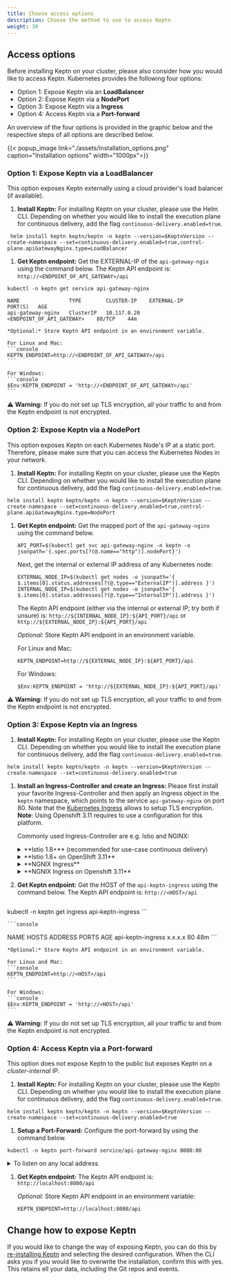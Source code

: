```yaml
---
title: Choose access options
description: Choose the method to use to access Keptn
weight: 30
---
```

 
## Access options

Before installing Keptn on your cluster, please also consider how you would like to access Keptn.
Kubernetes provides the following four options:

* Option 1: Expose Keptn via an **LoadBalancer**
* Option 2: Expose Keptn via a **NodePort**
* Option 3: Expose Keptn via a **Ingress**
* Option 4: Access Keptn via a **Port-forward**

An overview of the four options is provided in the graphic below and the respective steps of all options are described below.

{{< popup_image
link="./assets/installation_options.png"
caption="Installation options"
width="1000px">}}

### Option 1: Expose Keptn via a LoadBalancer
This option exposes Keptn externally using a cloud provider's load balancer (if available).

1. **Install Keptn:** For installing Keptn on your cluster, please use the Helm CLI.
Depending on whether you would like to install the execution plane for continuous delivery, add the flag `continuous-delivery.enabled=true`.
  ```console
   helm install keptn keptn/keptn -n keptn --version=$KeptnVersion --create-namespace --set=continuous-delivery.enabled=true,control-plane.apiGatewayNginx.type=LoadBalancer
  ```

1. **Get Keptn endpoint:**  Get the EXTERNAL-IP of the `api-gateway-ngix` using the command below. The Keptn API endpoint is: `http://<ENDPOINT_OF_API_GATEWAY>/api`
  ```console
  kubectl -n keptn get service api-gateway-nginx
  ```
  ```console
  NAME                TYPE        CLUSTER-IP    EXTERNAL-IP                  PORT(S)   AGE
  api-gateway-nginx   ClusterIP   10.117.0.20   <ENDPOINT_OF_API_GATEWAY>    80/TCP    44m
  ```

    *Optional:* Store Keptn API endpoint in an environment variable.

    For Linux and Mac:
    ```console
    KEPTN_ENDPOINT=http://<ENDPOINT_OF_API_GATEWAY>/api
    ```

    For Windows:
    ```console
    $Env:KEPTN_ENDPOINT = 'http://<ENDPOINT_OF_API_GATEWAY>/api'
    ```

:warning: **Warning:** If you do not set up TLS encryption, all your traffic to and from the Keptn endpoint is not encrypted.

### Option 2: Expose Keptn via a NodePort
This option exposes Keptn on each Kubernetes Node's IP at a static port. Therefore, please make sure that you can access the Kubernetes Nodes in your network.

1. **Install Keptn:** For installing Keptn on your cluster, please use the Keptn CLI.
Depending on whether you would like to install the execution plane for continuous delivery, add the flag `continuous-delivery.enabled=true`.
  ```console
  helm install keptn keptn/keptn -n keptn --version=$KeptnVersion --create-namespace --set=continuous-delivery.enabled=true,control-plane.apiGatewayNginx.type=NodePort
  ```

1. **Get Keptn endpoint:** Get the mapped port of the `api-gateway-nginx` using the command below.

    ```console
    API_PORT=$(kubectl get svc api-gateway-nginx -n keptn -o jsonpath='{.spec.ports[?(@.name=="http")].nodePort}')
    ```
    Next, get the internal or external IP address of any Kubernetes node:

    ```console
    EXTERNAL_NODE_IP=$(kubectl get nodes -o jsonpath='{ $.items[0].status.addresses[?(@.type=="ExternalIP")].address }')
    INTERNAL_NODE_IP=$(kubectl get nodes -o jsonpath='{ $.items[0].status.addresses[?(@.type=="InternalIP")].address }')
    ```

    The Keptn API endpoint (either via the internal or external IP; try both if unsure) is: `http://${INTERNAL_NODE_IP}:${API_PORT}/api` or `http://${EXTERNAL_NODE_IP}:${API_PORT}/api`

    *Optional:* Store Keptn API endpoint in an environment variable.

    For Linux and Mac:
    ```console
    KEPTN_ENDPOINT=http://${EXTERNAL_NODE_IP}:${API_PORT}/api
    ```

    For Windows:
    ```console
    $Env:KEPTN_ENDPOINT = 'http://${EXTERNAL_NODE_IP}:${API_PORT}/api'
    ```

:warning: **Warning:** If you do not set up TLS encryption, all your traffic to and from the Keptn endpoint is not encrypted.

### Option 3: Expose Keptn via an Ingress

1. **Install Keptn:** For installing Keptn on your cluster, please use the Keptn CLI.
Depending on whether you would like to install the execution plane for continuous delivery, add the flag `continuous-delivery.enabled=true`.
  ```console
  helm install keptn keptn/keptn -n keptn --version=$KeptnVersion --create-namespace --set=continuous-delivery.enabled=true
  ```

1. **Install an Ingress-Controller and create an Ingress:**
  Please first install your favorite Ingress-Controller and then apply an Ingress object in the `keptn` namespace, 
  which points to the service `api-gateway-nginx` on port 80. Note that the [Kubernetes Ingress](https://kubernetes.io/docs/concepts/services-networking/ingress/) allows to setup TLS encryption. **Note**: Using Openshift 3.11 requires to use a configuration for this platform.

    Commonly used Ingress-Controller are e.g. Istio and NGINX:

    <details><summary>**Istio 1.8+** (recommended for use-case continuous delivery)</summary>
    <p>

    * Istio provides an Ingress Controller. To install Istio, please refer to the [official documentation](https://istio.io/latest/docs/setup/install/).

    * [Determine the ingress IP](https://istio.io/latest/docs/tasks/traffic-management/ingress/ingress-control/#determining-the-ingress-ip-and-ports):

      ```console
    kubectl -n istio-system get svc istio-ingressgateway
      ```

    * Create an `ingress-manifest.yaml` manifest for an Ingress object in which you set IP-ADDRESS or your hostname and then apply the manifest. (**Note:** In the example below, `nip.io` is used as wildcard DNS for the IP address.)

      ```yaml
    apiVersion: networking.k8s.io/v1
    kind: Ingress
    metadata:
      annotations:
        kubernetes.io/ingress.class: istio
      name: api-keptn-ingress
      namespace: keptn
    spec:
      rules:
      - host: <IP-ADDRESS>.nip.io
        http:
          paths:
          - path: /
            pathType: Prefix
            backend:
              service:
                name: api-gateway-nginx
                port:
                  number: 80
      ```

      ```console
    kubectl apply -f ingress-manifest.yaml
      ```

    </p>
    </details>

    <details><summary>**Istio 1.8+ on OpenShift 3.11**</summary>
    <p>

    * Istio provides an Ingress Controller. To install Istio, please refer to the [official documentation](https://istio.io/latest/docs/setup/install/).

    * [Determine the ingress IP](https://istio.io/latest/docs/tasks/traffic-management/ingress/ingress-control/#determining-the-ingress-ip-and-ports):

      ```console
    kubectl -n istio-system get svc istio-ingressgateway
      ```

    * Create an `ingress-manifest.yaml` manifest for an Ingress object in which you set IP-ADDRESS or your hostname and then apply the manifest. (**Note:** In the example below, `nip.io` is used as wildcard DNS for the IP address.)

      ```yaml
    apiVersion: networking.k8s.io/v1beta1
    kind: Ingress
    metadata:
      annotations:
        kubernetes.io/ingress.class: istio
      name: api-keptn-ingress
      namespace: keptn
    spec:
      rules:
      - host: <IP-ADDRESS>.nip.io
        http:
          paths:
          - backend:
              serviceName: api-gateway-nginx
              servicePort: 80
      ```

      ```console
    kubectl apply -f ingress-manifest.yaml
      ```

    </p>
    </details>

    <details><summary>**NGNIX Ingress**</summary>
    <p>

    * To install an NGINX Ingress Controller, please refer to the [official documentation](https://kubernetes.github.io/ingress-nginx/).

    * [Determine the ingress IP](https://istio.io/latest/docs/tasks/traffic-management/ingress/ingress-control/#determining-the-ingress-ip-and-ports):

      ```console
    kubectl -n ingress-nginx get svc ingress-nginx
      ```

    * Create an `ingress-manifest.yaml` manifest for an ingress object in which you set IP-ADDRESS or your hostname and then apply the manifest. (**Note:** In the example below, `nip.io` is used as wildcard DNS for the IP address.)

      ```yaml
    apiVersion: networking.k8s.io/v1
    kind: Ingress
    metadata:
      annotations:
        kubernetes.io/ingress.class: nginx
      name: api-keptn-ingress
      namespace: keptn
    spec:
      rules:
      - host: <IP-ADDRESS>.nip.io
        http:
          paths:
          - path: /
            pathType: Prefix
            backend:
              service:
                name: api-gateway-nginx
                port:
                  number: 80
      ```

      ```console
    kubectl apply -f ingress-manifest.yaml
      ```

    </p>
    </details>

    <details><summary>**NGNIX Ingress on Openshift 3.11**</summary>
    <p>

    * To install an NGINX Ingress Controller, please refer to the [official documentation](https://kubernetes.github.io/ingress-nginx/).

    * [Determine the ingress IP](https://istio.io/latest/docs/tasks/traffic-management/ingress/ingress-control/#determining-the-ingress-ip-and-ports):

      ```console
    kubectl -n ingress-nginx get svc ingress-nginx
      ```

    * Create an `ingress-manifest.yaml` manifest for an ingress object in which you set IP-ADDRESS or your hostname and then apply the manifest. (**Note:** In the example below, `nip.io` is used as wildcard DNS for the IP address.)

      ```yaml
    apiVersion: networking.k8s.io/v1beta1
    kind: Ingress
    metadata:
      annotations:
        kubernetes.io/ingress.class: nginx
      name: api-keptn-ingress
      namespace: keptn
    spec:
      rules:
      - host: <IP-ADDRESS>.nip.io
        http:
          paths:
          - backend:
              serviceName: api-gateway-nginx
              servicePort: 80
      ```

      ```console
    kubectl apply -f ingress-manifest.yaml
      ```

    </p>
    </details>

2. **Get Keptn endpoint:** Get the HOST of the `api-keptn-ingress` using the command below. The Keptn API endpoint is: `http://<HOST>/api`

    ```console
  kubectl -n keptn get ingress api-keptn-ingress
    ```

    ```console
  NAME                HOSTS                  ADDRESS         PORTS   AGE
  api-keptn-ingress   <HOST>                 x.x.x.x   80      48m
    ```

    *Optional:* Store Keptn API endpoint in an environment variable.

    For Linux and Mac:
    ```console
    KEPTN_ENDPOINT=http://<HOST>/api
    ```

    For Windows:
    ```console
    $Env:KEPTN_ENDPOINT = 'http://<HOST>/api'
    ```

:warning: **Warning:** If you do not set up TLS encryption, all your traffic to and from the Keptn endpoint is not encrypted.

### Option 4: Access Keptn via a Port-forward
This option does not expose Keptn to the public but exposes Keptn on a *cluster-internal* IP.

1. **Install Keptn:** For installing Keptn on your cluster, please use the Keptn CLI.
Depending on whether you would like to install the execution plane for continuous delivery, add the flag `continuous-delivery.enabled=true`.
  ```console
  helm install keptn keptn/keptn -n keptn --version=$KeptnVersion --create-namespace --set=continuous-delivery.enabled=true
  ```

1. **Setup a Port-Forward:** Configure the port-forward by using the command below.
  ```console
  kubectl -n keptn port-forward service/api-gateway-nginx 8080:80
  ```
  <details><summary>To listen on any local address</summary>
  <p>
  By default, `kubectl port-forward` binds to `127.0.0.1`. If you want to listen on any local address, add `--address 0.0.0.0`:
    
    ```console
    kubectl -n keptn port-forward service/api-gateway-nginx 8080:80 --address 0.0.0.0
    ```
  </p>
  </details>

1. **Get Keptn endpoint:** 
  The Keptn API endpoint is: `http://localhost:8080/api`

    *Optional:* Store Keptn API endpoint in an environment variable:
    ```console
    KEPTN_ENDPOINT=http://localhost:8080/api
    ```

## Change how to expose Keptn

If you would like to change the way of exposing Keptn,
you can do this by [re-installing Keptn](../helm-install)
and selecting the desired configuration.
When the CLI asks you if you would like to overwrite the installation, confirm this with yes.
This retains ell your data, including the Git repos and events.

